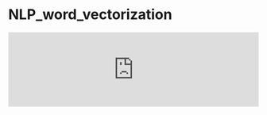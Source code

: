 # NLP_word_vectorization
<embed src="https://github.com/shubhampokhrel81/NLP_word_vectorization/blob/main/word_vectorization_report.pdf" type="application/pdf" width="100%"/>
